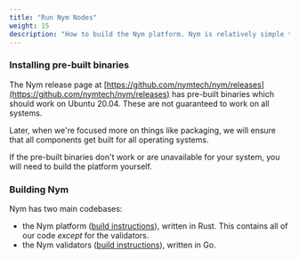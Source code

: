 ```yaml
---
title: "Run Nym Nodes"
weight: 15
description: "How to build the Nym platform. Nym is relatively simple to build and run on Mac OS X, Linux, and Windows."
---
```


### Installing pre-built binaries

The Nym release page at [https://github.com/nymtech/nym/releases](https://github.com/nymtech/nym/releases) has pre-built binaries which should work on Ubuntu 20.04. These are not guaranteed to work on all systems.

Later, when we're focused more on things like packaging, we will ensure that all components get built for all operating systems.

If the pre-built binaries don't work or are unavailable for your system, you will need to build the platform yourself.

### Building Nym

Nym has two main codebases:

- the Nym platform ([build instructions](build-nym)), written in Rust. This contains all of our code _except_ for the validators.
- the Nym validators ([build instructions](validators)), written in Go.
